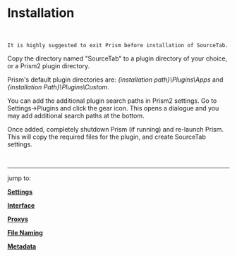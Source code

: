 # **Installation**

<br/>

    It is highly suggested to exit Prism before installation of SourceTab.

Copy the directory named "SourceTab" to a plugin directory of your choice, or a Prism2 plugin directory.

Prism's default plugin directories are: *{installation path}\Plugins\Apps* and *{installation Path}\Plugins\Custom*.

You can add the additional plugin search paths in Prism2 settings.  Go to Settings->Plugins and click the gear icon.  This opens a dialogue and you may add additional search paths at the bottom.

Once added, completely shutdown Prism (if running) and re-launch Prism.  This will copy the required files for the plugin, and create SourceTab settings.

<br>

___
jump to:

[**Settings**](Doc-Settings.md)

[**Interface**](Doc-Interface.md)

[**Proxys**](Doc-Proxys.md)

[**File Naming**](Doc-FileNaming.md)

[**Metadata**](Doc-Metadata.md)